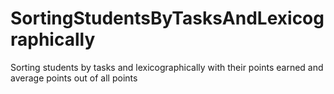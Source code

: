 # SortingStudentsByTasksAndLexicographically
Sorting students by tasks and lexicographically with their points earned and average points out of all points
